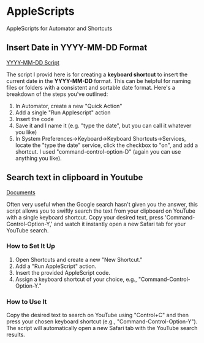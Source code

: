 # AppleScripts
AppleScripts for Automator and Shortcuts


## Insert Date in YYYY-MM-DD Format
[YYYY-MM-DD Script](insert_YYYY_MM_DD/script)

The script I provid here is for creating a **keyboard shortcut** to insert the current date in the **YYYY-MM-DD** format. This can be helpful for naming files or folders with a consistent and sortable date format. Here's a breakdown of the steps you've outlined:

1. In Automator, create a new "Quick Action"
1. Add a single "Run Applescript" action
1. Insert the code
1. Save it and I name it (e.g. "type the date", but you can call it whatever you like)
1. In System Preferences->Keyboard->Keyboard Shortcuts->Services, locate the "type the date" service, click the checkbox to "on", and add a shortcut. I used "command-control-option-D" (again you can use anything you like).




## Search text in clipboard in Youtube
[Documents](/search_clipboard_in_youtube)

Often very useful when the Google search hasn't given you the answer, this script allows you to swiftly search the text from your clipboard on YouTube with a single keyboard shortcut. Copy your desired text, press 'Command-Control-Option-Y,' and watch it instantly open a new Safari tab for your YouTube search.

### How to Set It Up
1. Open Shortcuts and create a new "New Shortcut."
1. Add a "Run AppleScript" action.
1. Insert the provided AppleScript code.
1. Assign a keyboard shortcut of your choice, e.g., "Command-Control-Option-Y."

### How to Use It
Copy the desired text to search on YouTube using "Control+C" and then press your chosen keyboard shortcut (e.g., "Command-Control-Option-Y"). The script will automatically open a new Safari tab with the YouTube search results.
